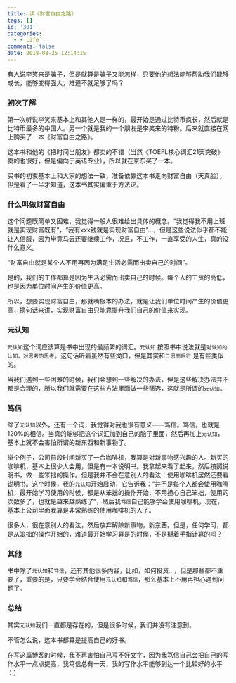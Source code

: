 ```yaml
---
title: 读《财富自由之路》
tags: []
id: '301'
categories:
  - - Life
comments: false
date: 2018-08-25 12:14:15
---
```


有人说李笑来是骗子，但是就算是骗子又能怎样，只要他的想法能够帮助我们能够成长，能够变得强大，难道不就足够了吗？

<!--more-->

### 初次了解

第一次听说李笑来基本上和其他人是一样的，最开始是通过比特币疯长，然后就是比特币最多的中国人。另一个就是我的一个朋友是李笑来的特粉。后来就直接在网上购买了一本《财富自由之路》。

这本书和他的《把时间当朋友》都卖的不错（当然《TOEFL核心词汇21天突破》卖的也很好，但是偏向于英语专业），所以就在京东买了一本。

买书的初衷基本上和大家的想法一致，准备依靠这本书走向财富自由（天真脸），但是看了一半才知道，这本书其实偏重于方法论。

### 什么叫做财富自由

这个问题既简单又困难，我觉得一般人很难给出具体的概念。“我觉得我不用上班就是实现财富既有”，“我有xxx钱就是实现财富自由”...，但是这些说法似乎都不能让人信服，因为毕竟马云还要继续工作，况且，不工作，一直享受的人生，真的没什么意义。

“财富自由就是某个人不用再因为满足生活必需而出卖自己的时间”。

是的，我们的工作都算是因为生活必需而出卖自己的时候。每个人的工资的高低，也是因为单位时间产生的价值更高。

所以，想要实现财富自由，那就嘴根本的办法，就是让我们单位时间产生的价值更高，换句话来讲，实现财富自由只能靠提升我们自己的价值来实现。

### 元认知

`元认知`这个词应该算是书中出现的最频繁的词汇。`元认知` 按照书中说法就是`对认知的认知，对思考的思考`。这句话听着虽然有些拗口，但是其实和`三思而后行` 是有些类似的。

当我们遇到一些困难的时候，我们会想到一些解决的办法，但是这些解决办法并不都是合理的，所以我们就需要在这些方法里面做一些筛选，这就是所谓的`元认知`。

### 笃信

除了`元认知`以外，还有一个词，我觉得对我也很有意义——笃信。笃信，也就是120%的相信。当真的能够把这个词汇加到自己的脑子里面，然后再加上`元认知`，基本上就不会害怕所谓的新东西和新事物了。

举个例子，公司前段时间新买了一台咖啡机，我算是对新事物感兴趣的人。新买的咖啡机，基本上很少人会用，但是有一本说明书。我拿起来看了起来，然后按照说明书，做一些笨拙的操作。但是我并不会在意别人的看法：使用咖啡机居然还要看说明书。这个时候，我的`元认知`开始启动，它告诉我：“并不是每个人都会使用咖啡机，最开始学习使用的时候，都是从笨拙的操作开始，不用担心自己笨拙，使用的次数多了，也就是越来越熟练了”，然后我`笃信`自己能够学会使用咖啡机，现在，基本上公司里面我算是非常熟练的使用咖啡机的人了。

很多人，很在意别人的看法，然后放弃解除新事物，新东西。但是，任何学习，都是从笨拙的操作开始的，难道最开始学习算是的时候，不是掰着手指计算的吗？

### 其他

书中除了`元认知`和`笃信`，还有其他很多内容，比如，如何投资...，但是那些都不重要了，重要的是，只要学会结合使用`元认知`和`笃信`，那么基本上不用再担心遇到问题了。

### 总结

其实`元认知`我们一直都是存在的，但是很多时候，我们并没有注意到。

不管怎么说，这本书都算是提高自己的好书。

在写这篇博客的时候，我不再害怕自己写不好文字，因为我笃信自己会把自己的写作水平一点点提高，我笃信总有一天，我的写作水平能够到达一个比较好的水平 ：）